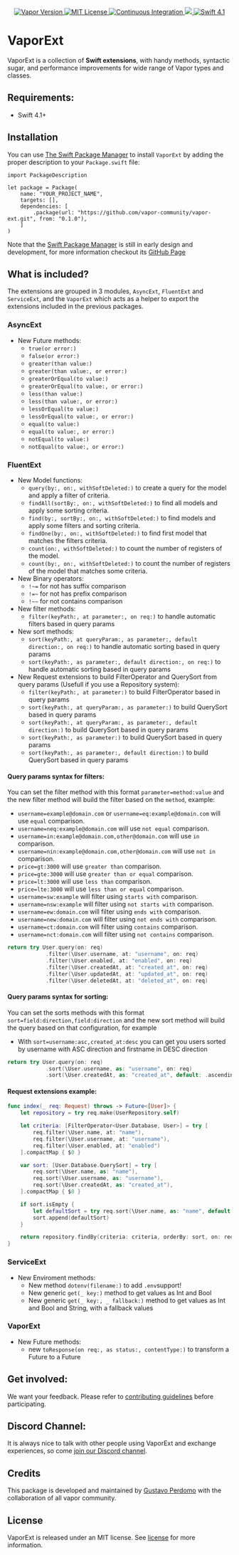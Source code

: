 <p align="center">
    <a href="https://vapor.codes">
        <img src="https://img.shields.io/badge/Vapor-3-brightgreen.svg" alt="Vapor Version">
    </a>
    <a href="license">
        <img src="http://img.shields.io/badge/license-MIT-brightgreen.svg" alt="MIT License">
    </a>
    <a href="https://circleci.com/gh/vapor-community/vapor-ext">
        <img src="https://circleci.com/gh/vapor-community/vapor-ext.svg?style=shield" alt="Continuous Integration">
    </a>
    <a href="https://codecov.io/gh/vapor-community/vapor-ext">
      <img src="https://codecov.io/gh/vapor-community/vapor-ext/branch/master/graph/badge.svg" />
    </a>
    <a href="https://swift.org">
        <img src="http://img.shields.io/badge/swift-4.1-brightgreen.svg" alt="Swift 4.1">
    </a>
</p>

# VaporExt

VaporExt is a collection of **Swift extensions**, with handy methods, syntactic sugar, and performance improvements for wide range of Vapor types and classes.

## Requirements:

- Swift 4.1+

## Installation

You can use <a href="https://swift.org/package-manager">The Swift Package Manager</a> to install <code>VaporExt</code> by adding the proper description to your <code>Package.swift</code> file:

<pre><code class="swift language-swift">import PackageDescription

let package = Package(
    name: "YOUR_PROJECT_NAME",
    targets: [],
    dependencies: [
        .package(url: "https://github.com/vapor-community/vapor-ext.git", from: "0.1.0"),
    ]
)
</code></pre>

<p>Note that the <a href="https://swift.org/package-manager">Swift Package Manager</a> is still in early design and development, for more information checkout its <a href="https://github.com/apple/swift-package-manager">GitHub Page</a></p>

## What is included?

The extensions are grouped in 3 modules, `AsyncExt`, `FluentExt` and `ServiceExt`, and the `VaporExt` which acts as a helper to export the extensions included in the previous packages.

### AsyncExt

- New Future methods:
  - `true(or error:)`
  - `false(or error:)`
  - `greater(than value:)`
  - `greater(than value:, or error:)`
  - `greaterOrEqual(to value:)`
  - `greaterOrEqual(to value:, or error:)`
  - `less(than value:)`
  - `less(than value:, or error:)`
  - `lessOrEqual(to value:)`
  - `lessOrEqual(to value:, or error:)`
  - `equal(to value:)`
  - `equal(to value:, or error:)`
  - `notEqual(to value:)`
  - `notEqual(to value:, or error:)`

### FluentExt

- New Model functions:
  - `query(by:, on:, withSoftDeleted:)` to create a query for the model and apply a filter of criteria.
  - `findAll(sortBy:, on:, withSoftDeleted:)` to find all models and apply some sorting criteria.
  - `find(by:, sortBy:, on:, withSoftDeleted:)` to find models and apply some filters and sorting criteria.
  - `findOne(by:, on:, withSoftDeleted:)` to find first model that matches the filters criteria.
  - `count(on:, withSoftDeleted:)` to count the number of registers of the model.
  - `count(by:, on:, withSoftDeleted:)` to count the number of registers of the model that matches some criteria.
- New Binary operators:
  - `!~=` for not has suffix comparison
  - `!=~` for not has prefix comparison
  - `!~~` for not contains comparison
- New filter methods:
  - `filter(keyPath:, at parameter:, on req:)` to handle automatic filters based in query params
- New sort methods:
  - `sort(keyPath:, at queryParam:, as parameter:, default direction:, on req:)` to handle automatic sorting based in query params
  - `sort(keyPath:, as parameter:, default direction:, on req:)` to handle automatic sorting based in query params
- New Request extensions to build FilterOperator and QuerySort from query params (Usefull if you use a Repository system):
  - `filter(keyPath:, at parameter:)` to build FilterOperator based in query params
  - `sort(keyPath:, at queryParam:, as parameter:)` to build QuerySort based in query params
  - `sort(keyPath:, at queryParam:, as parameter:, default direction:)` to build QuerySort based in query params
  - `sort(keyPath:, as parameter:)` to build QuerySort based in query params
  - `sort(keyPath:, as parameter:, default direction:)` to build QuerySort based in query params

#### Query params syntax for filters:

You can set the filter method with this format `parameter=method:value` and the new filter method will build the filter based on the `method`, example:

- `username=example@domain.com` or `username=eq:example@domain.com` will use `equal` comparison.
- `username=neq:example@domain.com` will use `not equal` comparison.
- `username=in:example@domain.com,other@domain.com` will use `in` comparison.
- `username=nin:example@domain.com,other@domain.com` will use `not in` comparison.
- `price=gt:3000` will use `greater than` comparison.
- `price=gte:3000` will use `greater than or equal` comparison.
- `price=lt:3000` will use `less than` comparison.
- `price=lte:3000` will use `less than or equal` comparison.
- `username=sw:example` will filter using `starts with` comparison.
- `username=nsw:example` will filter using `not starts with` comparison.
- `username=ew:domain.com` will filter using `ends with` comparison.
- `username=new:domain.com` will filter using `not ends with` comparison.
- `username=ct:domain.com` will filter using `contains` comparison.
- `username=nct:domain.com` will filter using `not contains` comparison.

```swift
return try User.query(on: req)
            .filter(\User.username, at: "username", on: req)
            .filter(\User.enabled, at: "enabled", on: req)
            .filter(\User.createdAt, at: "created_at", on: req)
            .filter(\User.updatedAt, at: "updated_at", on: req)
            .filter(\User.deletedAt, at: "deleted_at", on: req)
```

#### Query params syntax for sorting:

You can set the sorts methods with this format `sort=field:direction,field:direction` and the new sort method will build the query based on that configuration, for example

- With `sort=username:asc,created_at:desc` you can get you users sorted by username with ASC direction and firstname in DESC direction

```swift
return try User.query(on: req)
            .sort(\User.username, as: "username", on: req)
            .sort(\User.createdAt, as: "created_at", default: .ascending, on: req) // if created_at is not present in the url, then the sort is applied using the default direction
```

#### Request extensions example:

```swift
func index(_ req: Request) throws -> Future<[User]> {
    let repository = try req.make(UserRepository.self)

    let criteria: [FilterOperator<User.Database, User>] = try [
        req.filter(\User.name, at: "name"),
        req.filter(\User.username, at: "username"),
        req.filter(\User.enabled, at: "enabled")
    ].compactMap { $0 }

    var sort: [User.Database.QuerySort] = try [
        req.sort(\User.name, as: "name"),
        req.sort(\User.username, as: "username"),
        req.sort(\User.createdAt, as: "created_at"),
    ].compactMap { $0 }

    if sort.isEmpty {
        let defaultSort = try req.sort(\User.name, as: "name", default: .ascending)
        sort.append(defaultSort)
    }

    return repository.findBy(criteria: criteria, orderBy: sort, on: req)
}
```

### ServiceExt

- New Enviroment methods:
  - New method `dotenv(filename:)` to add `.env`support!
  - New generic `get(_ key:)` method to get values as Int and Bool
  - New generic `get(_ key:, _ fallback:)` method to get values as Int and Bool and String, with a fallback values

### VaporExt

- New Future methods:
  - new `toResponse(on req:, as status:, contentType:)` to transform a Future<Encodable> to a Future<Response>

## Get involved:

We want your feedback.
Please refer to [contributing guidelines](https://github.com/vapor-community/vapor-ext/tree/master/CONTRIBUTING.md) before participating.

## Discord Channel:

It is always nice to talk with other people using VaporExt and exchange experiences, so come [join our Discord channel](http://vapor.team).

## Credits

This package is developed and maintained by [Gustavo Perdomo](https://github.com/gperdomor) with the collaboration of all vapor community.

## License

VaporExt is released under an MIT license. See [license](license) for more information.
